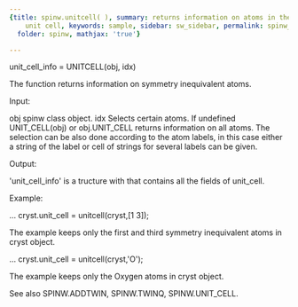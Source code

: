 ```yaml
---
{title: spinw.unitcell( ), summary: returns information on atoms in the crystallographic
    unit cell, keywords: sample, sidebar: sw_sidebar, permalink: spinw_unitcell.html,
  folder: spinw, mathjax: 'true'}

---
```

 
unit_cell_info = UNITCELL(obj, idx)
 
The function returns information on symmetry inequivalent atoms. 
 
Input:
 
obj       spinw class object.
idx       Selects certain atoms. If undefined UNIT_CELL(obj) or
          obj.UNIT_CELL returns information on all atoms. The selection
          can be also done according to the atom labels, in this case
          either a string of the label or cell of strings for several
          labels can be given.
 
Output:
 
'unit_cell_info' is a tructure with that contains all the fields of
unit_cell.
 
Example:
 
...
cryst.unit_cell = unitcell(cryst,[1 3]);
 
The example keeps only the first and third symmetry inequivalent atoms in
cryst object.
 
...
cryst.unit_cell = unitcell(cryst,'O');
 
The example keeps only the Oxygen atoms in cryst object.
 
See also SPINW.ADDTWIN, SPINW.TWINQ, SPINW.UNIT_CELL.
 

